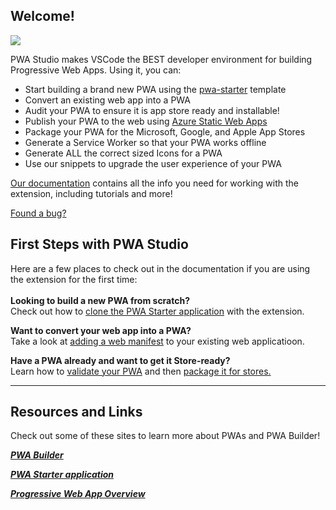 ## Welcome!

![](https://raw.githubusercontent.com/pwa-builder/pwa-studio/main/store_assets/intro-gif-new-app.gif)

PWA Studio makes VSCode the BEST developer environment for building Progressive Web Apps. Using it, you can:

* Start building a brand new PWA using the [pwa-starter](https://aka.ms/pwa-starter) template
* Convert an existing web app into a PWA
* Audit your PWA to ensure it is app store ready and installable!
* Publish your PWA to the web using [Azure Static Web Apps](https://azure.microsoft.com/en-us/services/app-service/static/)
* Package your PWA for the Microsoft, Google, and Apple App Stores
* Generate a Service Worker so that your PWA works offline
* Generate ALL the correct sized Icons for a PWA
* Use our snippets to upgrade the user experience of your PWA

[Our documentation](https://github.com/pwa-builder/pwabuilder-vscode/wiki) contains all the info you need for working with the extension, including tutorials and more!

[Found a bug?](https://github.com/pwa-builder/PWABuilder/issues/new/choose)

## First Steps with PWA Studio

Here are a few places to check out in the documentation if you are using the extension for the first time:
<br>
<br>
**Looking to build a new PWA from scratch?**
<br>
Check out how to [clone the PWA Starter application](https://github.com/pwa-builder/pwabuilder-vscode/wiki/Start-building-a-new-PWA) with the extension.

**Want to convert your web app into a PWA?**
<br>
Take a look at [adding a web manifest](https://github.com/pwa-builder/pwabuilder-vscode/wiki/Make-a-Web-App-a-Progressive-Web-App) to your existing web applicatioon.

**Have a PWA already and want to get it Store-ready?**
<br>
Learn how to [validate your PWA](https://github.com/pwa-builder/pwabuilder-vscode/wiki/Validate-your-PWA) and then [package it for stores.](https://github.com/pwa-builder/pwabuilder-vscode/wiki/Package-your-PWA-for-the-app-stores!)

---

## Resources and Links

Check out some of these sites to learn more about PWAs and PWA Builder!

[***PWA Builder***](https://www.pwabuilder.com/)

[***PWA Starter application***](https://github.com/pwa-builder/pwa-starter)

[***Progressive Web App Overview***](https://docs.microsoft.com/en-us/microsoft-edge/progressive-web-apps-chromium/)
